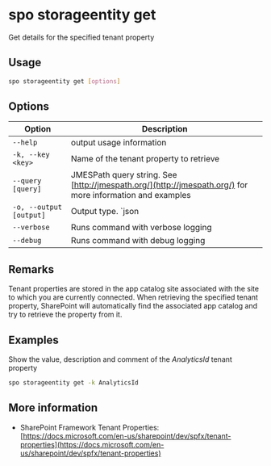 # spo storageentity get

Get details for the specified tenant property

## Usage

```sh
spo storageentity get [options]
```

## Options

Option|Description
------|-----------
`--help`|output usage information
`-k, --key <key>`|Name of the tenant property to retrieve
`--query [query]`|JMESPath query string. See [http://jmespath.org/](http://jmespath.org/) for more information and examples
`-o, --output [output]`|Output type. `json|text`. Default `text`
`--verbose`|Runs command with verbose logging
`--debug`|Runs command with debug logging

## Remarks

Tenant properties are stored in the app catalog site associated with the site to which you are currently connected. When retrieving the specified tenant property, SharePoint will automatically find the associated app catalog and try to retrieve the property from it.

## Examples

Show the value, description and comment of the _AnalyticsId_ tenant property

```sh
spo storageentity get -k AnalyticsId
```

## More information

- SharePoint Framework Tenant Properties: [https://docs.microsoft.com/en-us/sharepoint/dev/spfx/tenant-properties](https://docs.microsoft.com/en-us/sharepoint/dev/spfx/tenant-properties)

